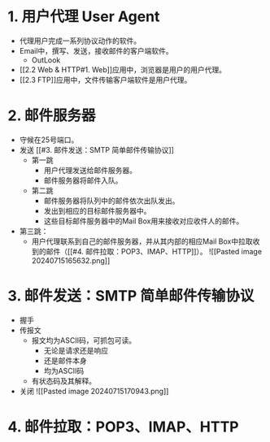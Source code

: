 # 1. 用户代理 User Agent
- 代理用户完成一系列协议动作的软件。
- Email中，撰写、发送，接收邮件的客户端软件。
	- OutLook
- [[2.2 Web & HTTP#1. Web]]应用中，浏览器是用户的用户代理。
- [[2.3 FTP]]应用中，文件传输客户端软件是用户代理。
# 2. 邮件服务器
- 守候在25号端口。
- 发送 [[#3. 邮件发送：SMTP 简单邮件传输协议]]
	- 第一跳
		- 用户代理发送给邮件服务器。
		- 邮件服务器将邮件入队。
	- 第二跳
		- 邮件服务器将队列中的邮件依次出队发出。
		- 发出到相应的目标邮件服务器中。
		- 这些目标邮件服务器中的Mail Box用来接收对应收件人的邮件。
- 第三跳：
	- 用户代理联系到自己的邮件服务器，并从其内部的相应Mail Box中拉取收到的邮件（[[#4. 邮件拉取：POP3、IMAP、HTTP]]）。
![[Pasted image 20240715165632.png]]
# 3. 邮件发送：SMTP 简单邮件传输协议
- 握手
- 传报文
	- 报文均为ASCII码，可抓包可读。
		- 无论是请求还是响应
		- 还是邮件本身
		- 均为ASCII码
	- 有状态码及其解释。
- 关闭
![[Pasted image 20240715170943.png]]
# 4. 邮件拉取：POP3、IMAP、HTTP
